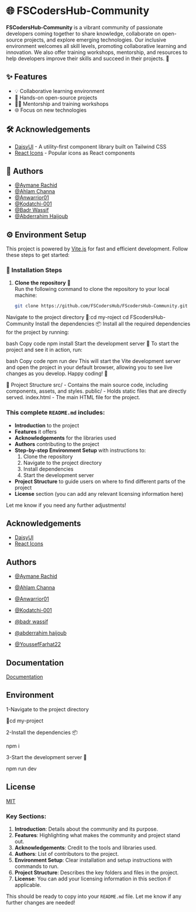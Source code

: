 # 🌐 FSCodersHub-Community

**FSCodersHub-Community** is a vibrant community of passionate developers coming together to share knowledge, collaborate on open-source projects, and explore emerging technologies. Our inclusive environment welcomes all skill levels, promoting collaborative learning and innovation. We also offer training workshops, mentorship, and resources to help developers improve their skills and succeed in their projects. 🚀

## ✨ Features

- 💡 Collaborative learning environment
- 🔧 Hands-on open-source projects
- 🧑‍🏫 Mentorship and training workshops
- 🌐 Focus on new technologies

## 🛠 Acknowledgements

- [DaisyUI](https://daisyui.com/components/mockup-code/) - A utility-first component library built on Tailwind CSS
- [React Icons](https://react-icons.github.io/react-icons/) - Popular icons as React components

## 👥 Authors

- [@Aymane Rachid](https://www.github.com/aymanecloclo)  
- [@Ahlam Channa](https://www.github.com/AhlamChanna)  
- [@Anwarrior01](https://www.github.com/Anwarrior01)  
- [@Kodatchi-001](https://www.github.com/Kodatchi-001)  
- [@Badr Wassif](https://www.github.com/nxxgh)  
- [@Abderrahim Haijoub](https://www.github.com/vbdw)  

## ⚙️ Environment Setup

This project is powered by [Vite.js](https://vitejs.dev/) for fast and efficient development. Follow these steps to get started:

### 📝 Installation Steps

1. **Clone the repository** 📂  
   Run the following command to clone the repository to your local machine:
   ```bash
   git clone https://github.com/FSCodersHub/FScodersHub-Community.git

 Navigate to the project directory 📁:cd my-roject
cd FScodersHub-Community
Install the dependencies 📦
Install all the required dependencies for the project by running:

bash
Copy code
npm install
Start the development server 🚀
To start the project and see it in action, run:

bash
Copy code
npm run dev
This will start the Vite development server and open the project in your default browser, allowing you to see live changes as you develop. Happy coding! 🎉

🌳 Project Structure
src/ - Contains the main source code, including components, assets, and styles.
public/ - Holds static files that are directly served.
index.html - The main HTML file for the project.




### This complete `README.md` includes:
- **Introduction** to the project
- **Features** it offers
- **Acknowledgements** for the libraries used
- **Authors** contributing to the project
- **Step-by-step Environment Setup** with instructions to:
  1. Clone the repository
  2. Navigate to the project directory
  3. Install dependencies
  4. Start the development server
- **Project Structure** to guide users on where to find different parts of the project
- **License** section (you can add any relevant licensing information here)

Let me know if you need any further adjustments!


## Acknowledgements

 - [DaisyUI](https://daisyui.com/components/mockup-code/)
 - [React Icons](https://daisyui.com/components/mockup-code/)
 

## Authors

- [@Aymane Rachid](https://www.github.com/aymanecloclo) 
- [@Ahlam Channa](https://www.github.com/AhlamChanna) 
- [@Anwarrior01](https://www.github.com/Anwarrior01) 

- [@Kodatchi-001](https://www.github.com/Kodatchi-001) 
- [@badr wassif](https://www.github.com/nxxgh) 
- [@abderrahim haijoub](https://www.github.com/vbdw) 
- [@YoussefFarhat22](https://www.github.com/YoussefFarhat22)

## Documentation

[Documentation](https://linktodocumentation)


## Environment 

1-Navigate to the project directory

 📁cd my-project

2-Install the dependencies 📦

  npm i

3-Start the development server 🚀

  npm run dev


## License

[MIT](https://choosealicense.com/licenses/mit/)



### Key Sections:
1. **Introduction**: Details about the community and its purpose.
2. **Features**: Highlighting what makes the community and project stand out.
3. **Acknowledgements**: Credit to the tools and libraries used.
4. **Authors**: List of contributors to the project.
5. **Environment Setup**: Clear installation and setup instructions with commands to run.
6. **Project Structure**: Describes the key folders and files in the project.
7. **License**: You can add your licensing information in this section if applicable.

This should be ready to copy into your `README.md` file. Let me know if any further changes are needed!
